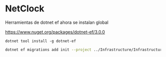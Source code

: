 # NetClock

Herramientas de dotnet ef ahora se instalan global

https://www.nuget.org/packages/dotnet-ef/3.0.0

`dotnet tool install -g dotnet-ef`

```bash
dotnet ef migrations add init --project ../Infrastructure/Infrastructure.csproj --context ApplicationDbContext -o ../Infrastructure/Persistence/Migrations
```
